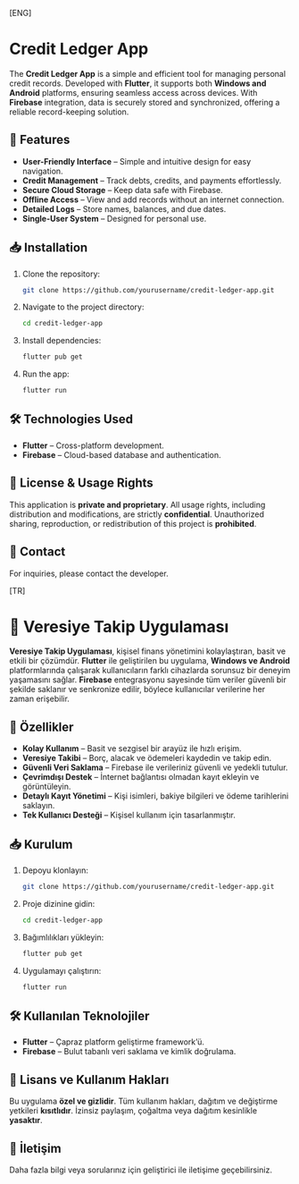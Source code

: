 [ENG]

# Credit Ledger App

The **Credit Ledger App** is a simple and efficient tool for managing personal credit records. Developed with **Flutter**, it supports both **Windows and Android** platforms, ensuring seamless access across devices. With **Firebase** integration, data is securely stored and synchronized, offering a reliable record-keeping solution.

## 📌 Features
- **User-Friendly Interface** – Simple and intuitive design for easy navigation.
- **Credit Management** – Track debts, credits, and payments effortlessly.
- **Secure Cloud Storage** – Keep data safe with Firebase.
- **Offline Access** – View and add records without an internet connection.
- **Detailed Logs** – Store names, balances, and due dates.
- **Single-User System** – Designed for personal use.

## 📥 Installation
1. Clone the repository:
   ```bash
   git clone https://github.com/yourusername/credit-ledger-app.git
   ```
2. Navigate to the project directory:
   ```bash
   cd credit-ledger-app
   ```
3. Install dependencies:
   ```bash
   flutter pub get
   ```
4. Run the app:
   ```bash
   flutter run
   ```

## 🛠️ Technologies Used
- **Flutter** – Cross-platform development.
- **Firebase** – Cloud-based database and authentication.

## 📜 License & Usage Rights
This application is **private and proprietary**. All usage rights, including distribution and modifications, are strictly **confidential**. Unauthorized sharing, reproduction, or redistribution of this project is **prohibited**.

## 📧 Contact
For inquiries, please contact the developer.

[TR]

# 📌 Veresiye Takip Uygulaması

**Veresiye Takip Uygulaması**, kişisel finans yönetimini kolaylaştıran, basit ve etkili bir çözümdür. **Flutter** ile geliştirilen bu uygulama, **Windows ve Android** platformlarında çalışarak kullanıcıların farklı cihazlarda sorunsuz bir deneyim yaşamasını sağlar. **Firebase** entegrasyonu sayesinde tüm veriler güvenli bir şekilde saklanır ve senkronize edilir, böylece kullanıcılar verilerine her zaman erişebilir.

## 🚀 Özellikler
- **Kolay Kullanım** – Basit ve sezgisel bir arayüz ile hızlı erişim.
- **Veresiye Takibi** – Borç, alacak ve ödemeleri kaydedin ve takip edin.
- **Güvenli Veri Saklama** – Firebase ile verileriniz güvenli ve yedekli tutulur.
- **Çevrimdışı Destek** – İnternet bağlantısı olmadan kayıt ekleyin ve görüntüleyin.
- **Detaylı Kayıt Yönetimi** – Kişi isimleri, bakiye bilgileri ve ödeme tarihlerini saklayın.
- **Tek Kullanıcı Desteği** – Kişisel kullanım için tasarlanmıştır.

## 📥 Kurulum
1. Depoyu klonlayın:
   ```bash
   git clone https://github.com/yourusername/credit-ledger-app.git
   ```
2. Proje dizinine gidin:
   ```bash
   cd credit-ledger-app
   ```
3. Bağımlılıkları yükleyin:
   ```bash
   flutter pub get
   ```
4. Uygulamayı çalıştırın:
   ```bash
   flutter run
   ```

## 🛠️ Kullanılan Teknolojiler
- **Flutter** – Çapraz platform geliştirme framework’ü.
- **Firebase** – Bulut tabanlı veri saklama ve kimlik doğrulama.

## 📜 Lisans ve Kullanım Hakları
Bu uygulama **özel ve gizlidir**. Tüm kullanım hakları, dağıtım ve değiştirme yetkileri **kısıtlıdır**. İzinsiz paylaşım, çoğaltma veya dağıtım kesinlikle **yasaktır**. 

## 📧 İletişim
Daha fazla bilgi veya sorularınız için geliştirici ile iletişime geçebilirsiniz.
